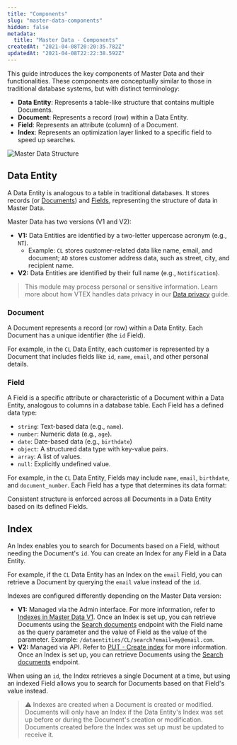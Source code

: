 ```yaml
---
title: "Components"
slug: "master-data-components"
hidden: false
metadata: 
  title: "Master Data - Components"
createdAt: "2021-04-08T20:20:35.782Z"
updatedAt: "2021-04-08T22:22:38.592Z"
---
```


This guide introduces the key components of Master Data and their functionalities. These components are conceptually similar to those in traditional database systems, but with distinct terminology:  

- **Data Entity**: Represents a table-like structure that contains multiple Documents.
- **Document**: Represents a record (row) within a Data Entity.
- **Field**: Represents an attribute (column) of a Document.
- **Index**: Represents an optimization layer linked to a specific field to speed up searches.

![Master Data Structure](https://github.com/vtexdocs/dev-portal-content/blob/main/images/master-data-components.jpg)

## Data Entity

A Data Entity is analogous to a table in traditional databases. It stores records (or [Documents](#document)) and [Fields](#field), representing the structure of data in Master Data.

Master Data has two versions (V1 and V2):
- **V1:** Data Entities are identified by a two-letter uppercase acronym (e.g., `NT`).
  - Example: `CL` stores customer-related data like name, email, and document; `AD` stores customer address data, such as street, city, and recipient name.
- **V2:** Data Entities are identified by their full name (e.g., `Notification`).

> This module may process personal or sensitive information. Learn more about how VTEX handles data privacy in our [Data privacy](https://developers.vtex.com/docs/guides/data-privacy) guide.

### Document

A Document represents a record (or row) within a Data Entity. Each Document has a unique identifier (the `id` Field). 

For example, in the `CL` Data Entity, each customer is represented by a Document that includes fields like `id`, `name`, `email`, and other personal details.

### Field

A Field is a specific attribute or characteristic of a Document within a Data Entity, analogous to columns in a database table. Each Field has a defined data type:  

- `string`: Text-based data (e.g., `name`).
- `number`: Numeric data (e.g., `age`).
- `date`: Date-based data (e.g., `birthdate`) 
- `object`: A structured data type with key-value pairs.
- `array`: A list of values.
- `null`: Explicitly undefined value.

For example, in the `CL` Data Entity, Fields may include `name`, `email`, `birthdate`, and `document_number`. Each Field has a type that determines its data format:

Consistent structure is enforced across all Documents in a Data Entity based on its defined Fields.

## Index

An Index enables you to search for Documents based on a Field, without needing the Document's `id`. You can create an Index for any Field in a Data Entity.

For example, if the `CL` Data Entity has an Index on the `email` Field, you can retrieve a Document by querying the `email` value instead of the `id`.

Indexes are configured differently depending on the Master Data version:
- **V1:** Managed via the Admin interface. For more information, refer to [Indexes in Master Data V1](https://help.vtex.com/en/tutorial/setting-up-an-index-on-master-data--tutorials_785). Once an Index is set up, you can retrieve Documents using the [Search documents](https://developers.vtex.com/docs/api-reference/masterdata-api#get-/api/dataentities/-acronym-/search) endpoint with the Field name as the query parameter and the value of Field as the value of the parameter. Example: `/dataentities/CL/search?email=my@email.com`.
- **V2:** Managed via API. Refer to [PUT - Create index](https://developers.vtex.com/docs/api-reference/master-data-api-v2#put-/api/dataentities/-dataEntityName-/indices) for more information. Once an Index is set up, you can retrieve Documents using the [Search documents](https://developers.vtex.com/docs/api-reference/master-data-api-v2#get-/api/dataentities/-dataEntityName-/search) endpoint.

When using an `id`, the Index retrieves a single Document at a time, but using an indexed Field allows you to search for Documents based on that Field's value instead.

>⚠️ Indexes are created when a Document is created or modified. Documents will only have an Index if the Data Entity's Index was set up before or during the Document's creation or modification. Documents created before the Index was set up must be updated to receive it.
